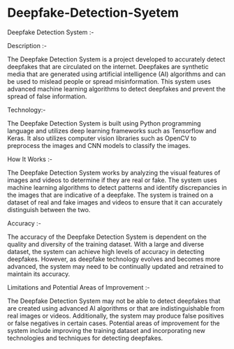 # Deepfake-Detection-Syetem


Deepfake Detection System :-


Description :-

The Deepfake Detection System is a project developed to accurately detect deepfakes that are circulated on the internet. Deepfakes are synthetic media that are generated using artificial intelligence (AI) algorithms and can be used to mislead people or spread misinformation. This system uses advanced machine learning algorithms to detect deepfakes and prevent the spread of false information.


Technology:-

The Deepfake Detection System is built using Python programming language and utilizes deep learning frameworks such as Tensorflow and Keras. It also utilizes computer vision libraries such as OpenCV to preprocess the images and CNN models to classify the images.


How It Works :-

The Deepfake Detection System works by analyzing the visual features of images and videos to determine if they are real or fake. The system uses machine learning algorithms to detect patterns and identify discrepancies in the images that are indicative of a deepfake. The system is trained on a dataset of real and fake images and videos to ensure that it can accurately distinguish between the two.


Accuracy :-

The accuracy of the Deepfake Detection System is dependent on the quality and diversity of the training dataset. With a large and diverse dataset, the system can achieve high levels of accuracy in detecting deepfakes. However, as deepfake technology evolves and becomes more advanced, the system may need to be continually updated and retrained to maintain its accuracy.


Limitations and Potential Areas of Improvement :-

The Deepfake Detection System may not be able to detect deepfakes that are created using advanced AI algorithms or that are indistinguishable from real images or videos. Additionally, the system may produce false positives or false negatives in certain cases. Potential areas of improvement for the system include improving the training dataset and incorporating new technologies and techniques for detecting deepfakes.
